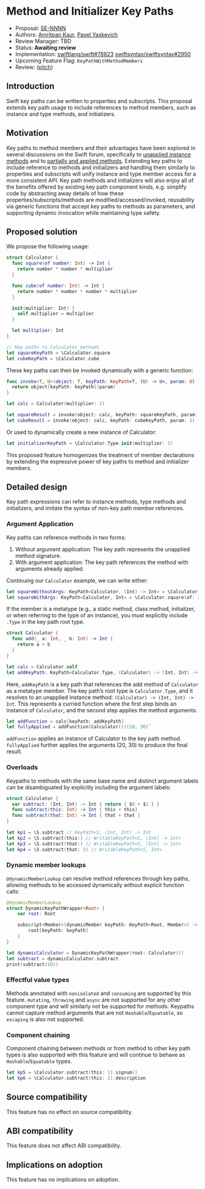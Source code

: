 # Method and Initializer Key Paths

* Proposal: [SE-NNNN](NNNN-filename.md)
* Authors: [Amritpan Kaur](https://github.com/amritpan), [Pavel Yaskevich](https://github.com/xedin)
* Review Manager: TBD
* Status: **Awaiting review**
* Implementation: [swiftlang/swift#78823](https://github.com/swiftlang/swift/pull/78823) [swiftsyntax/swiftsyntax#2950](https://github.com/swiftlang/swift-syntax/pull/2950) 
* Upcoming Feature Flag: `KeyPathWithMethodMembers`
* Review: ([pitch](https://forums.swift.org/t/pitch-method-key-paths/76678))

## Introduction

Swift key paths can be written to properties and subscripts. This proposal extends key path usage to include references to method members, such as instance and type methods, and initializers.

## Motivation

Key paths to method members and their advantages have been explored in several discussions on the Swift forum, specifically to [unapplied instance methods](https://forums.swift.org/t/allow-key-paths-to-reference-unapplied-instance-methods/35582) and to [partially and applied methods](https://forums.swift.org/t/pitch-allow-keypaths-to-represent-functions/67630). Extending key paths to include reference to methods and initializers and handling them similarly to properties and subscripts will unify instance and type member access for a more consistent API. Key path methods and initializers will also enjoy all of the benefits offered by existing key path component kinds, e.g. simplify code by abstracting away details of how these properties/subscripts/methods are modified/accessed/invoked, reusability via generic functions that accept key paths to methods as parameters, and supporting dynamic invocation while maintaining type safety.

## Proposed solution

We propose the following usage:

```swift
struct Calculator {
  func square(of number: Int) -> Int {
    return number * number * multiplier
  }

  func cube(of number: Int) -> Int {
    return number * number * number * multiplier
  }

  init(multiplier: Int) {
    self.multiplier = multiplier
  }

  let multiplier: Int
}

// Key paths to Calculator methods
let squareKeyPath = \Calculator.square
let cubeKeyPath = \Calculator.cube
```

These key paths can then be invoked dynamically with a generic function:

```swift
func invoke<T, U>(object: T, keyPath: KeyPath<T, (U) -> U>, param: U) -> U {
  return object[keyPath: keyPath](param)
}

let calc = Calculator(multiplier: 2)

let squareResult = invoke(object: calc, keyPath: squareKeyPath, param: 3)
let cubeResult = invoke(object: calc, keyPath: cubeKeyPath, param: 3)
```

Or used to dynamically create a new instance of Calculator:

```swift
let initializerKeyPath = \Calculator.Type.init(multiplier: 5)
```

This proposed feature homogenizes the treatment of member declarations by extending the expressive power of key paths to method and initializer members.

## Detailed design

Key path expressions can refer to instance methods, type methods and initializers, and imitate the syntax of non-key path member references.

### Argument Application

Key paths can reference methods in two forms:

1. Without argument application: The key path represents the unapplied method signature.
2. With argument application: The key path references the method with arguments already applied.

Continuing our `Calculator` example, we can write either:

```swift
let squareWithoutArgs: KeyPath<Calculator, (Int) -> Int> = \Calculator.square
let squareWithArgs: KeyPath<Calculator, Int> = \Calculator.square(of: 3)
```

If the member is a metatype (e.g., a static method, class method, initializer, or when referring to the type of an instance), you must explicitly include `.Type` in the key path root type.

```swift
struct Calculator {
  func add(_ a: Int, _ b: Int) -> Int {
    return a + b
  }
}

let calc = Calculator.self
let addKeyPath: KeyPath<Calculator.Type, (Calculator) -> (Int, Int) -> Int> = \Calculator.Type.add
```

Here, `addKeyPath` is a key path that references the add method of `Calculator` as a metatype member. The key path’s root type is `Calculator.Type`, and it resolves to an unapplied instance method: `(Calculator) -> (Int, Int) -> Int`. This represents a curried function where the first step binds an instance of `Calculator`, and the second step applies the method arguments.

```swift
let addFunction = calc[keyPath: addKeyPath]
let fullyApplied = addFunction(Calculator())(20, 30)`
```

`addFunction` applies an instance of Calculator to the key path method. `fullyApplied` further applies the arguments (20, 30) to produce the final result.

### Overloads

Keypaths to methods with the same base name and distinct argument labels can be disambiguated by explicitly including the argument labels:

```swift
struct Calculator {
  var subtract: (Int, Int) -> Int { return { $0 + $1 } }
  func subtract(this: Int) -> Int { this + this}
  func subtract(that: Int) -> Int { that + that }
}
  
let kp1 = \S.subtract // KeyPath<S, (Int, Int) -> Int
let kp2 = \S.subtract(this:) // WritableKeyPath<S, (Int) -> Int>
let kp3 = \S.subtract(that:) // WritableKeyPath<S, (Int) -> Int>
let kp4 = \S.subtract(that: 1) // WritableKeyPath<S, Int>
```

### Dynamic member lookups

`@dynamicMemberLookup` can resolve method references through key paths, allowing methods to be accessed dynamically without explicit function calls:

```swift
@dynamicMemberLookup
struct DynamicKeyPathWrapper<Root> {
    var root: Root

    subscript<Member>(dynamicMember keyPath: KeyPath<Root, Member>) -> Member {
        root[keyPath: keyPath]
    }
}

let dynamicCalculator = DynamicKeyPathWrapper(root: Calculator())
let subtract = dynamicCalculator.subtract
print(subtract(10))
```

### Effectful value types

Methods annotated with `nonisolated` and `consuming` are supported by this feature. `mutating`, `throwing` and `async` are not supported for any other component type and will similarly not be supported for methods. Keypaths cannot capture method arguments that are not `Hashable`/`Equatable`, so `escaping` is also not supported.

### Component chaining

Component chaining between methods or from method to other key path types is also supported with this feature and will continue to behave as `Hashable`/`Equatable` types.

```swift
let kp5 = \Calculator.subtract(this: 1).signum()  
let kp6 = \Calculator.subtract(this: 2).description
```

## Source compatibility

This feature has no effect on source compatibility.

## ABI compatibility

This feature does not affect ABI compatibility.

## Implications on adoption

This feature has no implications on adoption.
